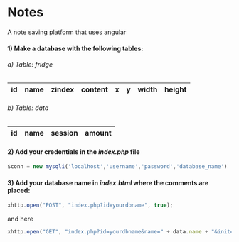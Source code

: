 # Notes
A note saving platform that uses angular

#### 1) Make a database with the following tables:

###### a) Table: fridge
id | name | zindex | content | x | y | width | height
---|------|--------|---------|---|---|-------|-------|
###### b) Table: data
id | name | session | amount
---|------|---------|-------|
#### 2) Add your credentials in the *index.php* file
```javascript
$conn = new mysqli('localhost','username','password','database_name')
```
#### 3) Add your database name in *index.html* where the comments are placed:
```javascript
xhttp.open("POST", "index.php?id=yourdbname", true);
```
and here
```javascript
xhttp.open("GET", "index.php?id=yourdbname&name=" + data.name + "&init=" + data.init, true);
```

